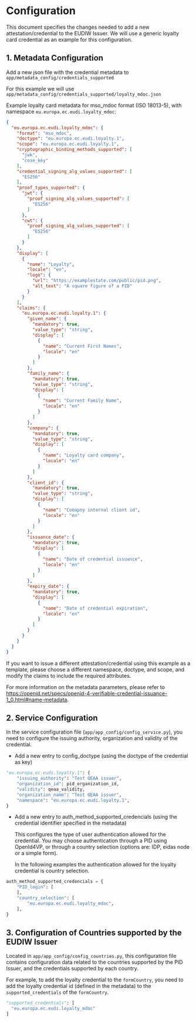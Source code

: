 # Configuration

This document specifies the changes needed to add a new attestation/credential to the EUDIW Issuer.
We will use a generic loyalty card credential as an example for this configuration.

## 1. Metadata Configuration

Add a new json file with the credential metadata to ```app/metadata_config/credentials_supported```

For this example we will use ```app/metadata_config/credentials_supported/loyalty_mdoc.json```

Example loyalty card metadata for mso_mdoc format (ISO 18013-5), with namespace `eu.europa.ec.eudi.loyalty_mdoc`:

```json
{
  "eu.europa.ec.eudi.loyalty_mdoc": {
    "format": "mso_mdoc",
    "doctype": "eu.europa.ec.eudi.loyalty.1",
    "scope": "eu.europa.ec.eudi.loyalty.1",
    "cryptographic_binding_methods_supported": [
      "jwk",
      "cose_key"
    ],
    "credential_signing_alg_values_supported": [
      "ES256"
    ],
    "proof_types_supported": {
      "jwt": {
        "proof_signing_alg_values_supported": [
          "ES256"
        ]
      },
      "cwt": {
        "proof_signing_alg_values_supported": [
          "ES256"
        ]
      }
    },
    "display": [
      {
        "name": "Loyalty",
        "locale": "en",
        "logo": {
          "url": "https://examplestate.com/public/pid.png",
          "alt_text": "A square figure of a PID"
        }
      }
    ],
    "claims": {
      "eu.europa.ec.eudi.loyalty.1": {
        "given_name": {
          "mandatory": true,
          "value_type": "string",
          "display": [
            {
              "name": "Current First Names",
              "locale": "en"
            }
          ]
        },
        "family_name": {
          "mandatory": true,
          "value_type": "string",
          "display": [
            {
              "name": "Current Family Name",
              "locale": "en"
            }
          ]
        },
        "company": {
          "mandatory": true,
          "value_type": "string",
          "display": [
            {
              "name": "Loyalty card company",
              "locale": "en"
            }
          ]
        },
        "client_id": {
          "mandatory": true,
          "value_type": "string",
          "display": [
            {
              "name": "Comapny internal client id",
              "locale": "en"
            }
          ]
        },
        "issuance_date": {
          "mandatory": true,
          "display": [
            {
              "name": "Date of credential issuance",
              "locale": "en"
            }
          ]
        },
        "expiry_date": {
          "mandatory": true,
          "display": [
            {
              "name": "Date of credential expiration",
              "locale": "en"
            }
          ]
        }
      }
    }
  }
}
```

If you want to issue a different attestation/credential using this example as a template, please choose a different namespace, doctype, and scope, and modify the claims to include the required attributes.

For more information on the metadata parameters, please refer to https://openid.net/specs/openid-4-verifiable-credential-issuance-1_0.html#name-metadata.




## 2. Service Configuration

In the service configuration file (```app/app_config/config_service.py```), you need to configure the issuing authority, organization and validity of the credential.

- Add a new entry to config_doctype (using the doctype of the credential as key)

```python
"eu.europa.ec.eudi.loyalty.1": {
    "issuing_authority": "Test QEAA issuer",
    "organization_id": pid_organization_id,
    "validity": qeaa_validity,
    "organization_name": "Test QEAA issuer",
    "namespace": "eu.europa.ec.eudi.loyalty.1",
}
```

- Add a new entry to auth_method_supported_credencials (using the credential identifier specified in the metadata)

    This configures the type of user authentication allowed for the credential. You may choose authentication through a PID using OpenId4VP, or through a country selection (options are: IDP, eidas node or a simple form).

    In the following examples the authentication allowed for the loyalty credential is country selection.

```python
auth_method_supported_credencials = {
    "PID_login": [
    ],
    "country_selection": [
        "eu.europa.ec.eudi.loyalty_mdoc",
    ],
}
```

## 3. Configuration of Countries supported by the EUDIW Issuer

Located in ```app/app_config/config_countries.py```, this configuration file contains configuration data related to the countries supported by the PID Issuer, and the credentials supported by each country.

For example, to add the loyalty credential to the `formCountry`, you need to add the loyalty credential id (defined in the metadata) to the `supported_credentials` of the `formCountry`.

```python
"supported_credentials": [
  "eu.europa.ec.eudi.loyalty_mdoc"
]
```
